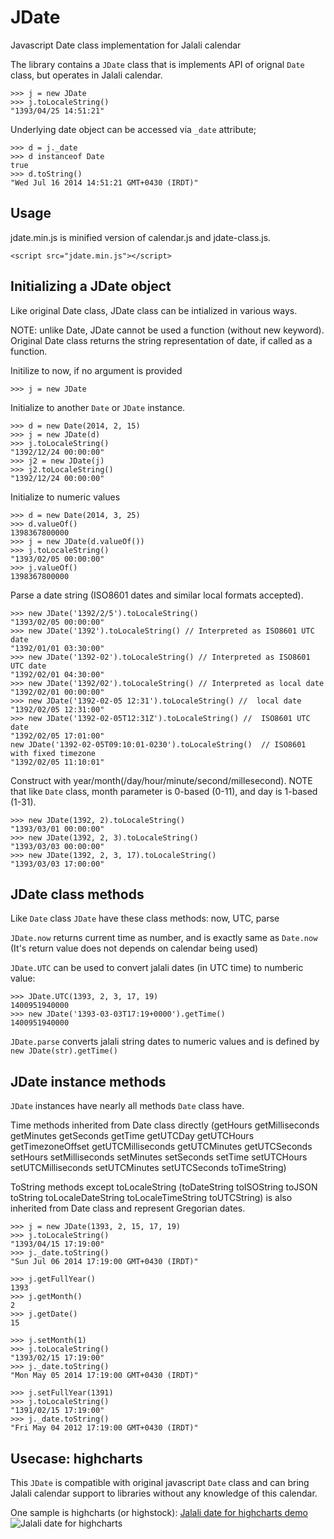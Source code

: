 JDate
=====

Javascript Date class implementation for Jalali calendar

The library contains a `JDate` class that is implements API of orignal `Date` class, but operates in Jalali calendar.


	>>> j = new JDate
	>>> j.toLocaleString()
	"1393/04/25 14:51:21"

Underlying date object can be accessed via `_date` attribute;

	>>> d = j._date
	>>> d instanceof Date
	true
	>>> d.toString()
	"Wed Jul 16 2014 14:51:21 GMT+0430 (IRDT)"

Usage
-----
jdate.min.js is minified version of calendar.js and jdate-class.js.

	<script src="jdate.min.js"></script>


Initializing a JDate object
-----
Like original Date class, JDate class can be intialized in various ways.

NOTE: unlike Date, JDate cannot be used a function (without new keyword). Original Date class returns the string
representation of date, if called as a function.

Initilize to now, if no argument is provided

	>>> j = new JDate

Initialize to another `Date` or `JDate` instance.

	>>> d = new Date(2014, 2, 15)
	>>> j = new JDate(d)
	>>> j.toLocaleString()
	"1392/12/24 00:00:00"
	>>> j2 = new JDate(j)
	>>> j2.toLocaleString()
	"1392/12/24 00:00:00"

Initialize to numeric values

	>>> d = new Date(2014, 3, 25)
	>>> d.valueOf()
	1398367800000
	>>> j = new JDate(d.valueOf())
	>>> j.toLocaleString()
	"1393/02/05 00:00:00"
	>>> j.valueOf()
	1398367800000

Parse a date string (ISO8601 dates and similar local formats accepted).

	>>> new JDate('1392/2/5').toLocaleString()
	"1393/02/05 00:00:00"
	>>> new JDate('1392').toLocaleString() // Interpreted as ISO8601 UTC date
	"1392/01/01 03:30:00"
	>>> new JDate('1392-02').toLocaleString() // Interpreted as ISO8601 UTC date
	"1392/02/01 04:30:00"
	>>> new JDate('1392/02').toLocaleString() // Interpreted as local date
	"1392/02/01 00:00:00"
	>>> new JDate('1392-02-05 12:31').toLocaleString() //  local date
	"1392/02/05 12:31:00"
	>>> new JDate('1392-02-05T12:31Z').toLocaleString() //  ISO8601 UTC date
	"1392/02/05 17:01:00"
	new JDate('1392-02-05T09:10:01-0230').toLocaleString()  // ISO8601 with fixed timezone
	"1392/02/05 11:10:01"

Construct with year/month(/day/hour/minute/second/millesecond). NOTE that like `Date` class, month parameter is 0-based
(0-11), and day is 1-based (1-31).

	>>> new JDate(1392, 2).toLocaleString()
	"1393/03/01 00:00:00"
	>>> new JDate(1392, 2, 3).toLocaleString()
	"1393/03/03 00:00:00"
	>>> new JDate(1392, 2, 3, 17).toLocaleString()
	"1393/03/03 17:00:00"

JDate class methods
------
Like `Date` class `JDate` have these class methods: now, UTC, parse

`JDate.now` returns current time as number, and is exactly same as `Date.now` (It's return value does not depends on
calendar being used)

`JDate.UTC` can be used to convert jalali dates (in UTC time) to numberic value:

	>>> JDate.UTC(1393, 2, 3, 17, 19)
	1400951940000
	>>> new JDate('1393-03-03T17:19+0000').getTime()
	1400951940000

`JDate.parse` converts jalali string dates to numeric values and is defined by `new JDate(str).getTime()`
 

JDate instance methods
-------

`JDate` instances have nearly all methods `Date` class have.

Time methods inherited from Date class directly (getHours getMilliseconds getMinutes getSeconds getTime getUTCDay
getUTCHours getTimezoneOffset getUTCMilliseconds getUTCMinutes getUTCSeconds setHours setMilliseconds setMinutes
setSeconds setTime setUTCHours setUTCMilliseconds setUTCMinutes setUTCSeconds toTimeString)

ToString methods except toLocaleString (toDateString toISOString toJSON toString toLocaleDateString toLocaleTimeString
toUTCString) is also inherited from Date class and represent Gregorian dates.

	>>> j = new JDate(1393, 2, 15, 17, 19)
	>>> j.toLocaleString()
	"1393/04/15 17:19:00"
	>>> j._date.toString()
	"Sun Jul 06 2014 17:19:00 GMT+0430 (IRDT)"

	>>> j.getFullYear()
	1393
	>>> j.getMonth()
	2
	>>> j.getDate()
	15

	>>> j.setMonth(1)
	>>> j.toLocaleString()
	"1393/02/15 17:19:00"
	>>> j._date.toString()
	"Mon May 05 2014 17:19:00 GMT+0430 (IRDT)"

	>>> j.setFullYear(1391)
	>>> j.toLocaleString()
	"1391/02/15 17:19:00"
	>>> j._date.toString()
	"Fri May 04 2012 17:19:00 GMT+0430 (IRDT)"

Usecase: highcharts
------

This `JDate` is compatible with original javascript `Date` class and can bring Jalali calendar support to libraries
without any knowledge of this calendar.

One sample is highcharts (or highstock): [Jalali date for highcharts demo](http://tahajahangir.github.io/jdate/jalali-highcharts-demo.html)
![Jalali date for highcharts](http://tahajahangir.github.io/jdate/highstock-demo.png)

